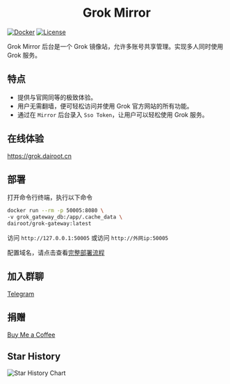 <h1 align="center">Grok Mirror</h1>

[![Docker](https://img.shields.io/docker/pulls/dairoot/grok-gateway?label=Grok-Mirror&logo=docker)](https://hub.docker.com/r/dairoot/grok-gateway)
[![License](https://img.shields.io/github/license/dairoot/Grok-Mirror)](./LICENSE)

Grok Mirror 后台是一个 Grok 镜像站，允许多账号共享管理。实现多人同时使用 Grok 服务。

## 特点

- 提供与官网同等的极致体验。
- 用户无需翻墙，便可轻松访问并使用 Grok 官方网站的所有功能。
- 通过在 `Mirror` 后台录入 `Sso Token`，让用户可以轻松使用 Grok 服务。

## 在线体验

https://grok.dairoot.cn

## 部署

打开命令行终端，执行以下命令

```bash
docker run --rm -p 50005:8080 \
-v grok_gateway_db:/app/.cache_data \
dairoot/grok-gateway:latest
```

访问 `http://127.0.0.1:50005` 或访问 `http://外网ip:50005`

配置域名，请点击查看[完整部署流程](./docs/deploy.md)

## 加入群聊

[Telegram](https://t.me/+34aYksZdq5ZhMzhl)

## 捐赠

[Buy Me a Coffee](https://github.com/dairoot/ChatGPT-Mirror/blob/main/docs/donation.md)

## Star History

![Star History Chart](https://api.star-history.com/svg?repos=dairoot/Grok-Mirror&type=Timeline)
